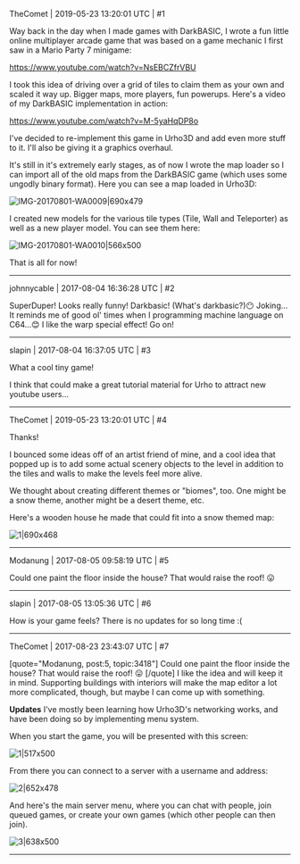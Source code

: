 TheComet | 2019-05-23 13:20:01 UTC | #1

Way back in the day when I made games with DarkBASIC, I wrote a fun little online multiplayer arcade game that was based on a game mechanic I first saw in a Mario Party 7 minigame:

https://www.youtube.com/watch?v=NsEBCZfrVBU

I took this idea of driving over a grid of tiles to claim them as your own and scaled it way up. Bigger maps, more players, fun powerups. Here's a video of my DarkBASIC implementation in action:

https://www.youtube.com/watch?v=M-5yaHqDP8o

I've decided to re-implement this game in Urho3D and add even more stuff to it. I'll also be giving it a graphics overhaul.

It's still in it's extremely early stages, as of now I wrote the map loader so I can import all of the old maps from the DarkBASIC game (which uses some ungodly binary format). Here you can see a map loaded in Urho3D:

![IMG-20170801-WA0009|690x479](upload://9JRURb9zEiEBQ0JEvskdsZbcCsL.jpg)

I created new models for the various tile types (Tile, Wall and Teleporter) as well as a new player model. You can see them here:

![IMG-20170801-WA0010|566x500](upload://xWQFWbRZiA3I2NVDsGuKzAO05xE.jpg)

That is all for now!

-------------------------

johnnycable | 2017-08-04 16:36:28 UTC | #2

SuperDuper! Looks really funny!
Darkbasic! (What's darkbasic?):no_mouth:
Joking... It reminds me of good ol' times when I programming machine language on C64...:blush:
I like the warp special effect! Go on!

-------------------------

slapin | 2017-08-04 16:37:05 UTC | #3

What a cool tiny game!

I think that could make a great tutorial material for Urho to attract new youtube users...

-------------------------

TheComet | 2019-05-23 13:20:01 UTC | #4

Thanks!

I bounced some ideas off of an artist friend of mine, and a cool idea that popped up is to add some actual scenery objects to the level in addition to the tiles and walls to make the levels feel more alive. 

We thought about creating different themes or "biomes", too. One might be a snow theme, another might be a desert theme, etc.

Here's a wooden house he made that could fit into a snow themed map:

![1|690x468](upload://kwaSTvKKDoXlmnXTgA8DwabuKn7.jpg)

-------------------------

Modanung | 2017-08-05 09:58:19 UTC | #5

Could one paint the floor inside the house? That would raise the roof! :stuck_out_tongue:

-------------------------

slapin | 2017-08-05 13:05:36 UTC | #6

How is your game feels? There is no updates for so long time :(

-------------------------

TheComet | 2017-08-23 23:43:07 UTC | #7

[quote="Modanung, post:5, topic:3418"]
Could one paint the floor inside the house? That would raise the roof! :stuck_out_tongue:
[/quote]
I like the idea and will keep it in mind. Supporting buildings with interiors will make the map editor a lot more complicated, though, but maybe I can come up with something.

**Updates**
I've mostly been learning how Urho3D's networking works, and have been doing so by implementing menu system.

When you start the game, you will be presented with this screen:

![1|517x500](upload://jVSBlKua7BqYMHfQqNQBQqfJovw.png)

From there you can connect to a server with a username and address:

![2|652x478](upload://fn8vK5bqPGf9VlRvH1kpyqXbSzN.png)

And here's the main server menu, where you can chat with people, join queued games, or create your own games (which other people can then join).

![3|638x500](upload://qyZRF7iTfRvfNoHycntvl5DIXZ3.png)

-------------------------

